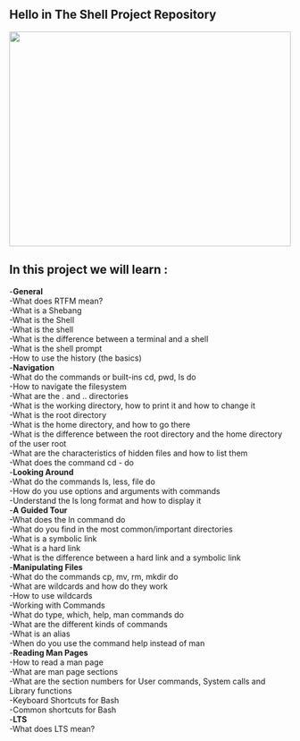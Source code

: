 ## Hello in The Shell Project Repository
<img src="https://giphy.com/embed/5WAdRevloGjuw" width="100%" height="384 px">

## In this project we will learn :

-**General**  
	-What does RTFM mean?  
	-What is a Shebang  
	-What is the Shell  
	-What is the shell  
	-What is the difference between a terminal and a shell  
	-What is the shell prompt  
	-How to use the history (the basics)  
-**Navigation**  
	-What do the commands or built-ins cd, pwd, ls do  
	-How to navigate the filesystem  
	-What are the . and .. directories  
	-What is the working directory, how to print it and how to change it  
	-What is the root directory  
	-What is the home directory, and how to go there  
	-What is the difference between the root directory and the home directory of the user root  
	-What are the characteristics of hidden files and how to list them  
	-What does the command cd - do  
-**Looking Around**  
	-What do the commands ls, less, file do  
	-How do you use options and arguments with commands  
	-Understand the ls long format and how to display it  
-**A Guided Tour**  
	-What does the ln command do  
	-What do you find in the most common/important directories  
	-What is a symbolic link  
	-What is a hard link  
	-What is the difference between a hard link and a symbolic link  
-**Manipulating Files**  
	-What do the commands cp, mv, rm, mkdir do  
	-What are wildcards and how do they work  
	-How to use wildcards  
	-Working with Commands  
	-What do type, which, help, man commands do  
	-What are the different kinds of commands  
	-What is an alias  
	-When do you use the command help instead of man  
-**Reading Man Pages**  
	-How to read a man page  
	-What are man page sections  
	-What are the section numbers for User commands, System calls and Library functions  
	-Keyboard Shortcuts for Bash  
	-Common shortcuts for Bash  
-**LTS**  
	-What does LTS mean?  



